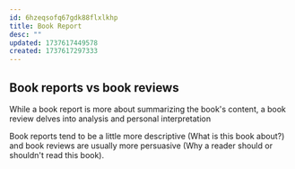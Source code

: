 ```yaml
---
id: 6hzeqsofq67gdk88flxlkhp
title: Book Report
desc: ""
updated: 1737617449578
created: 1737617297333
---
```


## Book reports vs book reviews

While a book report is more about summarizing the book's content, a book review delves into analysis and personal interpretation

Book reports tend to be a little more descriptive (What is this book about?) and book reviews are usually more persuasive (Why a reader should or shouldn't read this book).
